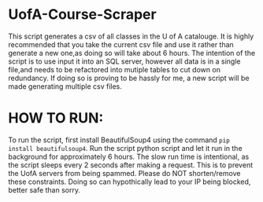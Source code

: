 # UofA-Course-Scraper
This script generates a csv of all classes in the U of A catalouge.
It is highly recommended that you take the current csv file and use it rather than generate a new one,as doing so will take about 6 hours.
The intention of the script is to use input it into an SQL server, however all data is in a single file,and needs to be refactored into mutiple tables to cut down on redundancy.
If doing so is proving to be hassly for me, a new script will be made generating multiple csv files.

# HOW TO RUN:
To run the script, first install BeautifulSoup4 using the command `pip install beautifulsoup4`.
Run the script python script and let it run in the background for approximately 6 hours.
The slow run time is intentional, as the script sleeps every 2 seconds after making a request.
This is to prevent the UofA servers from being spammed. Please do NOT shorten/remove these constraints. 
Doing so can hypothically lead to your IP being blocked, better safe than sorry.
